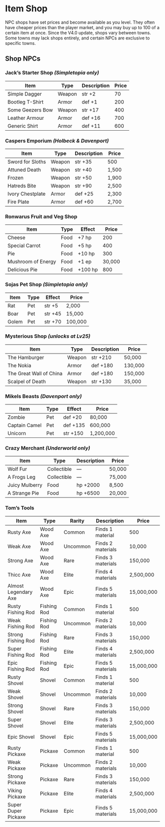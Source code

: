 # Item Shop

NPC shops have set prices and become available as you level. They often have cheaper prices than the player market, and you may buy up to 100 of a certain item at once. Since the V4.0 update, shops vary between towns. Some towns may lack shops entirely, and certain NPCs are exclusive to specific towns.  

## Shop NPCs  

### Jack’s Starter Shop *(Simpletopia only)*  

<div class="table-container">
  
| Item | Type | Description | Price |  
| --- | --- | --- | --- |  
| Simple Dagger | Weapon | str +2 | 70 |  
| Bootleg T-Shirt | Armor | def +1 | 200 |  
| Some Geezers Bow | Weapon | str +17 | 400 |  
| Leather Armour | Armor | def +16 | 700 |  
| Generic Shirt | Armor | def +11 | 600 |  

</div>

### Caspers Emporium *(Holbeck & Davenport)*  

| Item | Type | Description | Price |  
| --- | --- | --- | --- |  
| Sword for Sloths | Weapon | str +35 | 500 |  
| Attuned Death | Weapon | str +40 | 1,500 |  
| Frozen | Weapon | str +50 | 1,900 |  
| Hatreds Bite | Weapon | str +90 | 2,500 |  
| Ivory Chestplate | Armor | def +25 | 2,300 |  
| Fire Plate | Armor | def +60 | 2,700 |  

### Ronwarus Fruit and Veg Shop 

<div class="table-container">
  
| Item | Type | Effect | Price |  
| --- | --- | --- | --- |  
| Cheese | Food | +7 hp | 200 |  
| Special Carrot | Food | +5 hp | 400 |  
| Pie | Food | +10 hp | 300 |  
| Mushroom of Energy | Food | +1 ep | 30,000 |  
| Delicious Pie | Food | +100 hp | 800 | 

</div>

### Sojas Pet Shop *(Simpletopia only)*  

<div class="table-container">
  
| Item | Type | Effect | Price |  
| --- | --- | --- | --- |  
| Rat | Pet | str +5 | 2,000 |  
| Boar | Pet | str +45 | 15,000 |  
| Golem | Pet | str +70 | 100,000 |  

</div>

### Mysterious Shop *(unlocks at Lv25)*  

<div class="table-container">

| Item | Type | Description | Price |  
| --- | --- | --- | --- |  
| The Hamburger | Weapon | str +210 | 50,000 |  
| The Nokia | Armor | def +180 | 130,000 |  
| The Great Wall of China | Armor | def +180 | 150,000 |  
| Scalpel of Death | Weapon | str +130 | 35,000 |  

</div>
  
### Mikels Beasts *(Davenport only)*  

<div class="table-container">
  
| Item | Type | Effect | Price |  
| --- | --- | --- | --- |  
| Zombie | Pet | def +20 | 80,000 |  
| Captain Camel | Pet | def +135 | 600,000 |  
| Unicorn | Pet | str +150 | 1,200,000 | 

</div>

### Crazy Merchant *(Underworld only)*  

<div class="table-container">

| Item | Type | Description | Price |  
| --- | --- | --- | --- |  
| Wolf Fur | Collectible | — | 50,000 |  
| A Frogs Leg | Collectible | — | 75,000 |  
| Juicy Mulberry | Food | hp +2000 | 8,500 |  
| A Strange Pie | Food | hp +6500 | 20,000 |  

</div>

### Tom’s Tools  

<div class="table-container">

| Item | Type | Rarity | Description | Price |  
| --- | --- | --- | --- | --- |  
| Rusty Axe | Wood Axe | Common | Finds 1 material | 500 |  
| Weak Axe | Wood Axe | Uncommon | Finds 2 materials | 10,000 |  
| Strong Axe | Wood Axe | Rare | Finds 3 materials | 150,000 |  
| Thicc Axe | Wood Axe | Elite | Finds 4 materials | 2,500,000 |  
| Almost Legendary Axe | Wood Axe | Epic | Finds 5 materials | 15,000,000 |  
| Rusty Fishing Rod | Fishing Rod | Common | Finds 1 material | 500 |  
| Weak Fishing Rod | Fishing Rod | Uncommon | Finds 2 materials | 10,000 |  
| Strong Fishing Rod | Fishing Rod | Rare | Finds 3 materials | 150,000 |  
| Super Fishing Rod | Fishing Rod | Elite | Finds 4 materials | 2,500,000 |  
| Epic Fishing Rod | Fishing Rod | Epic | Finds 5 materials | 15,000,000 |  
| Rusty Shovel | Shovel | Common | Finds 1 material | 500 |  
| Weak Shovel | Shovel | Uncommon | Finds 2 materials | 10,000 |  
| Strong Shovel | Shovel | Rare | Finds 3 materials | 150,000 |  
| Super Shovel | Shovel | Elite | Finds 3 materials | 2,500,000 |  
| Epic Shovel | Shovel | Epic | Finds 5 materials | 15,000,000 |  
| Rusty Pickaxe | Pickaxe | Common | Finds 1 material | 500 |  
| Weak Pickaxe | Pickaxe | Uncommon | Finds 2 materials | 10,000 |  
| Strong Pickaxe | Pickaxe | Rare | Finds 3 materials | 150,000 |  
| Viking Pickaxe | Pickaxe | Elite | Finds 4 materials | 2,500,000 |  
| Super Duper Pickaxe | Pickaxe | Epic | Finds 5 materials | 15,000,000 |  

</div>
